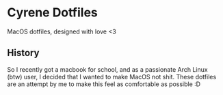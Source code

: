 # Cyrene Dotfiles

MacOS dotfiles, designed with love <3


## History
So I recently got a macbook for school, and as a passionate Arch Linux (btw) user, I decided that I wanted to make MacOS not shit. These dotfiles are an attempt by me to make this feel as comfortable as possible :D
